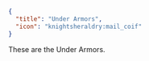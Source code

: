 ```json
{ 
  "title": "Under Armors",
  "icon": "knightsheraldry:mail_coif"
}
```

These are the Under Armors.